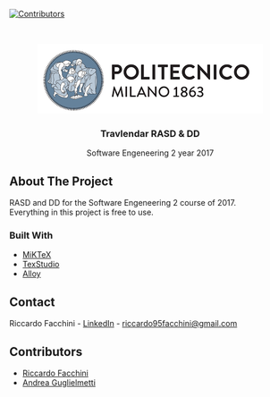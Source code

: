<!--
*** Many thanks for README template to Othneil Drew: https://github.com/othneildrew
*** Taken from: https://github.com/othneildrew/Best-README-Template
-->





<!-- PROJECT SHIELDS -->
<!--
*** I'm using markdown "reference style" links for readability.
*** Reference links are enclosed in brackets [ ] instead of parentheses ( ).
*** See the bottom of this document for the declaration of the reference variables
*** for contributors-url, forks-url, etc. This is an optional, concise syntax you may use.
*** https://www.markdownguide.org/basic-syntax/#reference-style-links
-->
[![Contributors][contributors-shield]][contributors-url]

<!-- PROJECT LOGO -->
<br />
<p align="center">
  <a>
    <img src="https://github.com/Riccardo95Facchini/FacchiniGuglielmetti-Travlendar-2017/blob/master/Documents/01%20-%20RASD/latex_files/Img/PolimiLogo.png" alt="Logo">
  </a>

  <h3 align="center">Travlendar RASD & DD</h3>

  <p align="center">
    Software Engeneering 2 year 2017
    <br />
  </p>
</p>

<!-- ABOUT THE PROJECT -->
## About The Project

RASD and DD for the Software Engeneering 2 course of 2017.<br/>
Everything in this project is free to use.

### Built With
* [MiKTeX](https://miktex.org/)
* [TexStudio](https://www.xm1math.net/texmaker/)
* [Alloy](http://alloy.lcs.mit.edu/alloy/)

<!-- CONTACT -->
## Contact

Riccardo Facchini - [LinkedIn](https://www.linkedin.com/in/riccardo-facchini-1a8206194/) - riccardo95facchini@gmail.com

<!-- CONTRIBUTORS -->
## Contributors

* <a href="https://github.com/Riccardo95Facchini">Riccardo Facchini</a>
* <a href="https://github.com/AndreaGuglielmetti">Andrea Guglielmetti</a>

<!-- MARKDOWN LINKS & IMAGES -->
<!-- https://www.markdownguide.org/basic-syntax/#reference-style-links -->
[contributors-shield]: https://img.shields.io/github/contributors/Riccardo95Facchini/FacchiniGuglielmetti-Travlendar-2017
[contributors-url]: https://github.com/Riccardo95Facchini/BobTheChameleon/graphs/contributors
